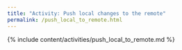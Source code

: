 ```yaml
---
title: "Activity: Push local changes to the remote"
permalink: /push_local_to_remote.html
---
```


{% include content/activities/push_local_to_remote.md %}
